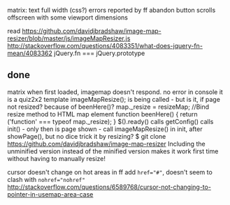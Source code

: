 
matrix:
text full width
(css?) errors reported by ff
abandon button scrolls offscreen with some viewport dimensions



read https://github.com/davidjbradshaw/image-map-resizer/blob/master/js/imageMapResizer.js
http://stackoverflow.com/questions/4083351/what-does-jquery-fn-mean/4083362 jQuery.fn === jQuery.prototype

## done


matrix
when first loaded, imagemap doesn't respond.
    no error in console
    it is a quiz2x2 template
    imageMapResize(); is being called - but is it, if page not resized?
    because of beenHere()?
        map._resize = resizeMap; //Bind resize method to HTML map element
        function beenHere() { return ('function' === typeof map._resize); }
$().ready() calls getConfig() calls init() - only then is page shown - call imageMapResize() in init, after showPage(), but no dice
        trick it by resizing?
        $ git clone https://github.com/davidjbradshaw/image-map-resizer
        Including the unminified version instead of the minified version makes it work first time without having to manually resize!

cursor doesn't change on hot areas in ff
    add `href="#"`, doesn't seem to clash with `nohref="nohref"`
http://stackoverflow.com/questions/6589768/cursor-not-changing-to-pointer-in-usemap-area-case